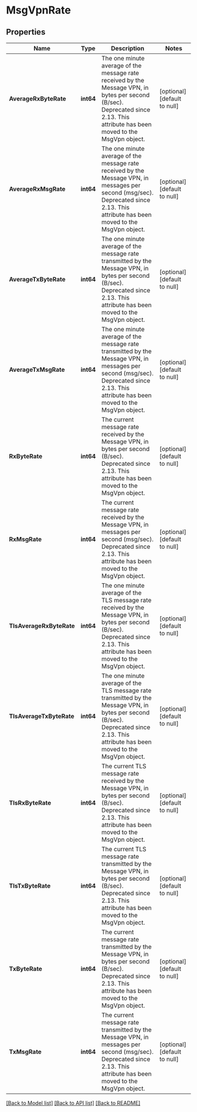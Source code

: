 # MsgVpnRate

## Properties
Name | Type | Description | Notes
------------ | ------------- | ------------- | -------------
**AverageRxByteRate** | **int64** | The one minute average of the message rate received by the Message VPN, in bytes per second (B/sec). Deprecated since 2.13. This attribute has been moved to the MsgVpn object. | [optional] [default to null]
**AverageRxMsgRate** | **int64** | The one minute average of the message rate received by the Message VPN, in messages per second (msg/sec). Deprecated since 2.13. This attribute has been moved to the MsgVpn object. | [optional] [default to null]
**AverageTxByteRate** | **int64** | The one minute average of the message rate transmitted by the Message VPN, in bytes per second (B/sec). Deprecated since 2.13. This attribute has been moved to the MsgVpn object. | [optional] [default to null]
**AverageTxMsgRate** | **int64** | The one minute average of the message rate transmitted by the Message VPN, in messages per second (msg/sec). Deprecated since 2.13. This attribute has been moved to the MsgVpn object. | [optional] [default to null]
**RxByteRate** | **int64** | The current message rate received by the Message VPN, in bytes per second (B/sec). Deprecated since 2.13. This attribute has been moved to the MsgVpn object. | [optional] [default to null]
**RxMsgRate** | **int64** | The current message rate received by the Message VPN, in messages per second (msg/sec). Deprecated since 2.13. This attribute has been moved to the MsgVpn object. | [optional] [default to null]
**TlsAverageRxByteRate** | **int64** | The one minute average of the TLS message rate received by the Message VPN, in bytes per second (B/sec). Deprecated since 2.13. This attribute has been moved to the MsgVpn object. | [optional] [default to null]
**TlsAverageTxByteRate** | **int64** | The one minute average of the TLS message rate transmitted by the Message VPN, in bytes per second (B/sec). Deprecated since 2.13. This attribute has been moved to the MsgVpn object. | [optional] [default to null]
**TlsRxByteRate** | **int64** | The current TLS message rate received by the Message VPN, in bytes per second (B/sec). Deprecated since 2.13. This attribute has been moved to the MsgVpn object. | [optional] [default to null]
**TlsTxByteRate** | **int64** | The current TLS message rate transmitted by the Message VPN, in bytes per second (B/sec). Deprecated since 2.13. This attribute has been moved to the MsgVpn object. | [optional] [default to null]
**TxByteRate** | **int64** | The current message rate transmitted by the Message VPN, in bytes per second (B/sec). Deprecated since 2.13. This attribute has been moved to the MsgVpn object. | [optional] [default to null]
**TxMsgRate** | **int64** | The current message rate transmitted by the Message VPN, in messages per second (msg/sec). Deprecated since 2.13. This attribute has been moved to the MsgVpn object. | [optional] [default to null]

[[Back to Model list]](../README.md#documentation-for-models) [[Back to API list]](../README.md#documentation-for-api-endpoints) [[Back to README]](../README.md)

